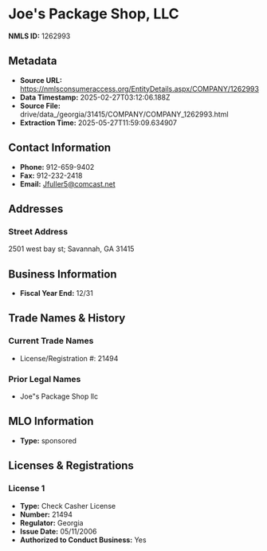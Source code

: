 # Joe's Package Shop, LLC

**NMLS ID:** 1262993

## Metadata
- **Source URL:** https://nmlsconsumeraccess.org/EntityDetails.aspx/COMPANY/1262993
- **Data Timestamp:** 2025-02-27T03:12:06.188Z
- **Source File:** drive/data_/georgia/31415/COMPANY/COMPANY_1262993.html
- **Extraction Time:** 2025-05-27T11:59:09.634907

## Contact Information
- **Phone:** 912-659-9402
- **Fax:** 912-232-2418
- **Email:** Jfuller5@comcast.net

## Addresses
### Street Address
2501 west bay st; Savannah, GA 31415

## Business Information
- **Fiscal Year End:** 12/31

## Trade Names & History
### Current Trade Names
- License/Registration #: 21494

### Prior Legal Names
- Joe"s Package Shop llc

## MLO Information
- **Type:** sponsored

## Licenses & Registrations

### License 1
- **Type:** Check Casher License
- **Number:** 21494
- **Regulator:** Georgia
- **Issue Date:** 05/11/2006
- **Authorized to Conduct Business:** Yes

